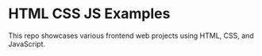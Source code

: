 # HTML CSS JS Examples

This repo showcases various frontend web projects using HTML, CSS, and JavaScript.

